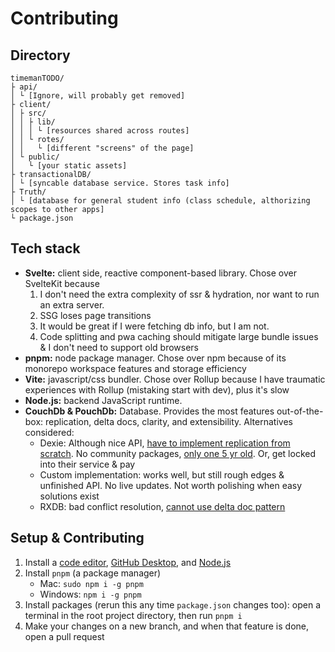 # Contributing

## Directory
```
timemanTODO/
├ api/
│ └ [Ignore, will probably get removed]
├ client/
│ ├ src/
│ │ ├ lib/
│ │ │ └ [resources shared across routes]
│ │ └ rotes/
│ │   └ [different "screens" of the page]
│ └ public/
│   └ [your static assets]
├ transactionalDB/
│ └ [syncable database service. Stores task info]
├ Truth/
│ └ [database for general student info (class schedule, althorizing scopes to other apps]
└ package.json
```

## Tech stack
- **Svelte:** client side, reactive component-based library. Chose over SvelteKit because
  1. I don't need the extra complexity of ssr & hydration, nor want to run an extra server.
  2. SSG loses page transitions
  3. It would be great if I were fetching db info, but I am not.
  4. Code splitting and pwa caching should mitigate large bundle issues & I don't need to support old browsers
- **pnpm:** node package manager. Chose over npm because of its monorepo workspace features and storage efficiency
- **Vite:** javascript/css bundler. Chose over Rollup because I have traumatic experiences with Rollup (mistaking start with dev), plus it's slow
- **Node.js:** backend JavaScript runtime.
- **CouchDb & PouchDb:** Database. Provides the most features out-of-the-box: replication, delta docs, clarity, and extensibility. Alternatives considered:
  - Dexie: Although nice API, [have to implement replication from scratch](https://dexie.org/docs/Syncable/Dexie.Syncable.ISyncProtocol). No community packages, [only one 5 yr old](https://www.npmjs.com/package/sync-server). Or, get locked into their service & pay
  - Custom implementation: works well, but still rough edges & unfinished API. No live updates. Not worth polishing when easy solutions exist
  - RXDB: bad conflict resolution, [cannot use delta doc pattern](https://rxdb.info/transactions-conflicts-revisions.html#custom-conflict-handler)

## Setup & Contributing
1. Install a [code editor](https://code.visualstudio.com/), [GitHub Desktop](https://desktop.github.com/), and [Node.js](https://nodejs.org/en)
2. Install `pnpm` (a package manager)
    - Mac: `sudo npm i -g pnpm`
    - Windows: `npm i -g pnpm`
3. Install packages (rerun this any time `package.json` changes too): open a terminal in the root project directory, then run `pnpm i`
4. Make your changes on a new branch, and when that feature is done, open a pull request
